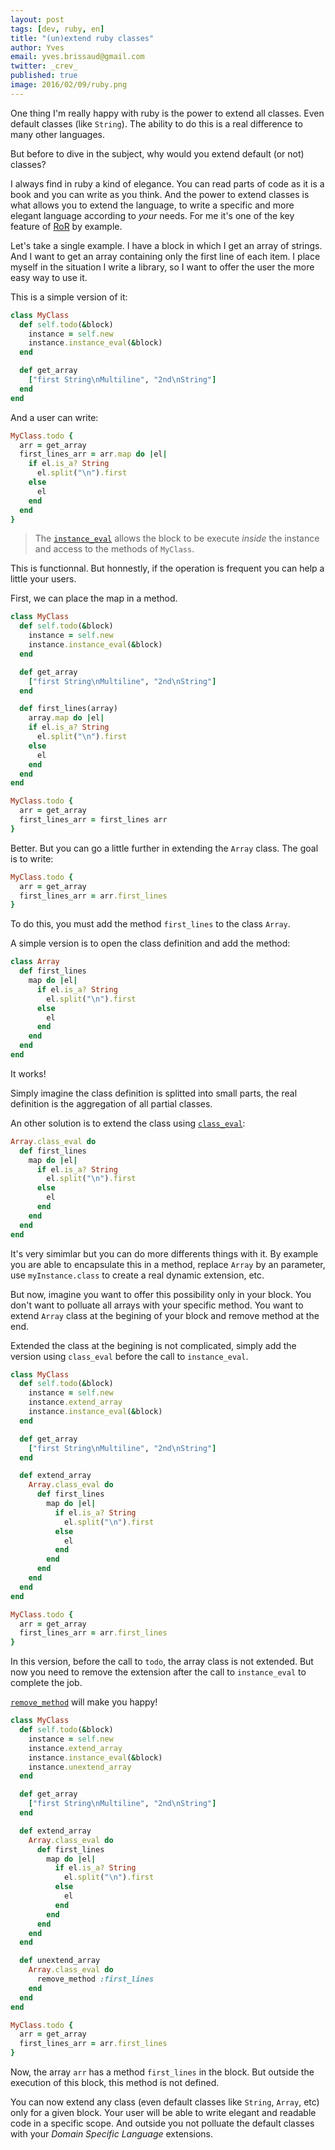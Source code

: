 ```yaml
---
layout: post
tags: [dev, ruby, en]
title: "(un)extend ruby classes"
author: Yves
email: yves.brissaud@gmail.com
twitter: _crev_
published: true
image: 2016/02/09/ruby.png
---
```


One thing I'm really happy with ruby is the power to extend all classes.
Even default classes (like `String`). The ability to do this is a real
difference to many other languages.

But before to dive in the subject, why would you extend default (or not)
classes?

I always find in ruby a kind of elegance. You can read parts of code as
it is a book and you can write as you think. And the power to extend
classes is what allows you to extend the language, to write a specific
and more elegant language according to _your_ needs. For me it's one of the key
feature of [RoR](http://rubyonrails.org/) by example.

Let's take a single example. I have a block in which I get an array
of strings. And I want to get an array containing only the first line
of each item. I place myself in the situation I write a library,
so I want to offer the user the more easy way to use it.

This is a simple version of it:

```ruby
class MyClass
  def self.todo(&block)
    instance = self.new
    instance.instance_eval(&block)
  end

  def get_array
    ["first String\nMultiline", "2nd\nString"]
  end
end
```

And a user can write:

```ruby
MyClass.todo {
  arr = get_array
  first_lines_arr = arr.map do |el|
    if el.is_a? String
      el.split("\n").first
    else
      el
    end
  end
}
```

> The [`instance_eval`][instance_eval] allows the block to be execute _inside_ the instance
> and access to the methods of `MyClass`.

This is functionnal. But honnestly, if the operation is frequent you can
help a little your users.

First, we can place the map in a method.

```ruby
class MyClass
  def self.todo(&block)
    instance = self.new
    instance.instance_eval(&block)
  end

  def get_array
    ["first String\nMultiline", "2nd\nString"]
  end

  def first_lines(array)
    array.map do |el|
    if el.is_a? String
      el.split("\n").first
    else
      el
    end
  end
end

MyClass.todo {
  arr = get_array
  first_lines_arr = first_lines arr
}
```

Better. But you can go a little further in extending the `Array` class.
The goal is to write:

```ruby
MyClass.todo {
  arr = get_array
  first_lines_arr = arr.first_lines
}
```

To do this, you must add the method `first_lines` to the class `Array`.

A simple version is to open the class definition and add the method:

```ruby
class Array
  def first_lines
    map do |el|
      if el.is_a? String
        el.split("\n").first
      else
        el
      end
    end
  end
end
```

It works!

Simply imagine the class definition is splitted into small parts, the real definition is the aggregation of all partial classes.

An other solution is to extend the class using [`class_eval`][class_eval]:

```ruby
Array.class_eval do
  def first_lines
    map do |el|
      if el.is_a? String
        el.split("\n").first
      else
        el
      end
    end
  end
end
```

It's very simimlar but you can do more differents things with it. By example you
are able to encapsulate this in a method, replace `Array` by an parameter,
use `myInstance.class` to create a real dynamic extension, etc.

But now, imagine you want to offer this possibility only in your block. You don't
want to polluate all arrays with your specific method. You want to extend `Array`
class at the begining of your block and remove method at the end.

Extended the class at the begining is not complicated, simply add the version using `class_eval` before the call to `instance_eval`.

```ruby
class MyClass
  def self.todo(&block)
    instance = self.new
    instance.extend_array
    instance.instance_eval(&block)
  end

  def get_array
    ["first String\nMultiline", "2nd\nString"]
  end

  def extend_array
    Array.class_eval do
      def first_lines
        map do |el|
          if el.is_a? String
            el.split("\n").first
          else
            el
          end
        end
      end
    end
  end
end

MyClass.todo {
  arr = get_array
  first_lines_arr = arr.first_lines
}
```

In this version, before the call to `todo`, the array class is not extended. But now you need to remove the extension after the call to `instance_eval` to complete the job.

[`remove_method`][remove_method] will make you happy!

```ruby
class MyClass
  def self.todo(&block)
    instance = self.new
    instance.extend_array
    instance.instance_eval(&block)
    instance.unextend_array
  end

  def get_array
    ["first String\nMultiline", "2nd\nString"]
  end

  def extend_array
    Array.class_eval do
      def first_lines
        map do |el|
          if el.is_a? String
            el.split("\n").first
          else
            el
          end
        end
      end
    end
  end

  def unextend_array
    Array.class_eval do
      remove_method :first_lines
    end
  end
end

MyClass.todo {
  arr = get_array
  first_lines_arr = arr.first_lines
}
```

Now, the array `arr` has a method `first_lines` in the block.
But outside the execution of this block, this method is not
defined.

You can now extend any class (even default classes like `String`, `Array`, etc)
only for a given block. Your user will be able to write elegant and readable
code in a specific scope. And outside you not polluate the default classes
with your _Domain Specific Language_ extensions.

[instance_eval]: http://docs.ruby-lang.org/en/2.3.0/BasicObject.html#method-i-instance_eval
[class_eval]: http://docs.ruby-lang.org/en/2.3.0/Module.html#method-i-class_eval
[remove_method]: http://docs.ruby-lang.org/en/2.3.0/Module.html#method-i-remove_method
